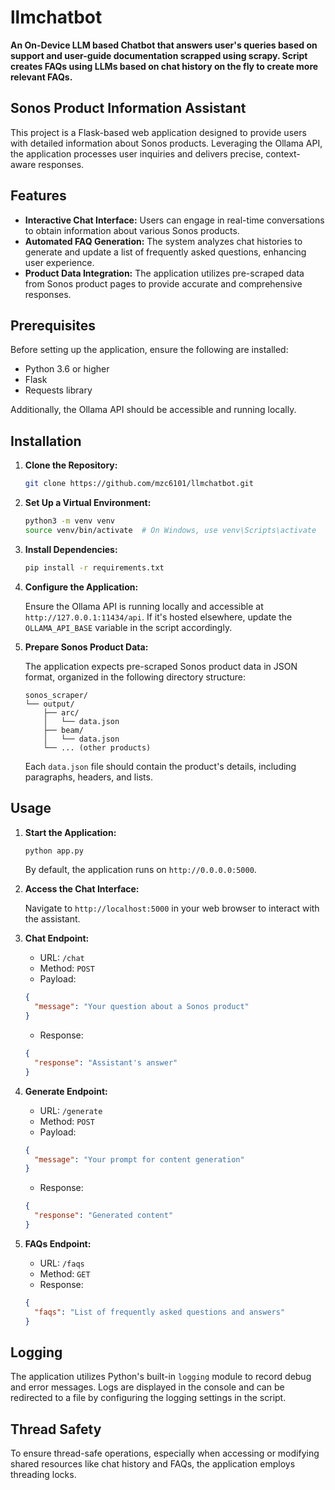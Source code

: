 # llmchatbot

**An On-Device LLM based Chatbot that answers user's queries based on support and user-guide documentation scrapped using scrapy. Script creates FAQs using LLMs based on chat history on the fly to create more relevant FAQs.**

## Sonos Product Information Assistant 

This project is a Flask-based web application designed to provide users with detailed information about Sonos products. Leveraging the Ollama API, the application processes user inquiries and delivers precise, context-aware responses.

## Features

*   **Interactive Chat Interface:** Users can engage in real-time conversations to obtain information about various Sonos products.
*   **Automated FAQ Generation:** The system analyzes chat histories to generate and update a list of frequently asked questions, enhancing user experience.
*   **Product Data Integration:** The application utilizes pre-scraped data from Sonos product pages to provide accurate and comprehensive responses.

## Prerequisites

Before setting up the application, ensure the following are installed:

*   Python 3.6 or higher
*   Flask
*   Requests library

Additionally, the Ollama API should be accessible and running locally.

## Installation

1.  **Clone the Repository:**
    
    ```bash
    git clone https://github.com/mzc6101/llmchatbot.git
    ```
    
2.  **Set Up a Virtual Environment:**
    
    ```bash
    python3 -m venv venv
    source venv/bin/activate  # On Windows, use venv\Scripts\activate
    ```
    
3.  **Install Dependencies:**
    
    ```bash
    pip install -r requirements.txt
    ```
    
4.  **Configure the Application:**
    
    Ensure the Ollama API is running locally and accessible at `http://127.0.0.1:11434/api`. If it's hosted elsewhere, update the `OLLAMA_API_BASE` variable in the script accordingly.
    
5.  **Prepare Sonos Product Data:**
    
    The application expects pre-scraped Sonos product data in JSON format, organized in the following directory structure:
    
    ```
    sonos_scraper/
    └── output/
        ├── arc/
        │   └── data.json
        ├── beam/
        │   └── data.json
        └── ... (other products)
    ```
    
    Each `data.json` file should contain the product's details, including paragraphs, headers, and lists.

## Usage

1.  **Start the Application:**
    
    ```bash
    python app.py
    ```
    
    By default, the application runs on `http://0.0.0.0:5000`.
    
2.  **Access the Chat Interface:**
    
    Navigate to `http://localhost:5000` in your web browser to interact with the assistant.
    
3.  **Chat Endpoint:**
    
    *   URL: `/chat`
    *   Method: `POST`
    *   Payload:
    
    ```json
    {
      "message": "Your question about a Sonos product"
    }
    ```
    
    *   Response:
    
    ```json
    {
      "response": "Assistant's answer"
    }
    ```
    
4.  **Generate Endpoint:**
    
    *   URL: `/generate`
    *   Method: `POST`
    *   Payload:
    
    ```json
    {
      "message": "Your prompt for content generation"
    }
    ```
    
    *   Response:
    
    ```json
    {
      "response": "Generated content"
    }
    ```
    
5.  **FAQs Endpoint:**
    
    *   URL: `/faqs`
    *   Method: `GET`
    *   Response:
    
    ```json
    {
      "faqs": "List of frequently asked questions and answers"
    }
    ```

## Logging

The application utilizes Python's built-in `logging` module to record debug and error messages. Logs are displayed in the console and can be redirected to a file by configuring the logging settings in the script.

## Thread Safety

To ensure thread-safe operations, especially when accessing or modifying shared resources like chat history and FAQs, the application employs threading locks.
